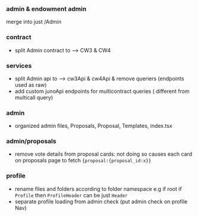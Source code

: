 ### admin & endowment admin

merge into just /Admin

### contract

- split Admin contract to --> CW3 & CW4

### services

- split Admin api to --> cw3Api & cw4Api & remove queriers (endpoints used as raw)
- add custom junoApi endpoints for multicontract queries ( different from multicall query)

### admin

- organized admin files, Proposals, Proposal, Templates, index.tsx

### admin/proposals

- remove vote details from proposal cards: not doing so causes each card on proposals page to fetch `{proposal:{proposal_id:x}}`

### profile

- rename files and folders according to folder namespace e.g if root if `Profile` then `ProfileHeader` can be just `Header`
- separate profile loading from admin check (put admin check on profile Nav)
